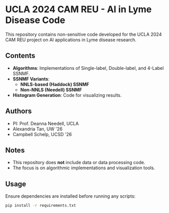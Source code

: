 # UCLA 2024 CAM REU - AI in Lyme Disease Code  

This repository contains non-sensitive code developed for the UCLA 2024 CAM REU project on AI applications in Lyme disease research.  

## Contents  
- **Algorithms**: Implementations of Single-label, Double-label, and 4-Label SSNMF.  
- **SSNMF Variants**:  
  - **NNLS-based (Haddock) SSNMF**  
  - **Non-NNLS (Needell) SSNMF**  
- **Histogram Generation**: Code for visualizing results.  

## Authors
- PI: Prof. Deanna Needell, UCLA
- Alexandria Tan, UW '26
- Campbell Schelp, UCSD '26
## Notes  
- This repository does **not** include data or data processing code.  
- The focus is on algorithmic implementations and visualization tools.  

## Usage  
Ensure dependencies are installed before running any scripts:  
```sh
pip install -r requirements.txt
